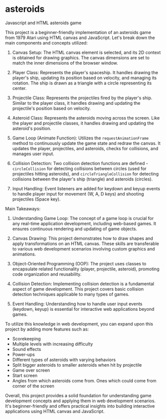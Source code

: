 # asteroids
Javascript and HTML asteroids game

This project is a beginner-friendly implementation of an asteroids game from 1979 Atari using HTML canvas and JavaScript. Let's break down the main components and concepts utilized:

1. Canvas Setup: The HTML canvas element is selected, and its 2D context is obtained for drawing graphics. The canvas dimensions are set to match the inner dimensions of the browser window.

2. Player Class: Represents the player's spaceship. It handles drawing the player's ship, updating its position based on velocity, and managing its rotation. The ship is drawn as a triangle with a circle representing its center.

3. Projectile Class: Represents the projectiles fired by the player's ship. Similar to the player class, it handles drawing and updating the projectile's position based on velocity.

4. Asteroid Class: Represents the asteroids moving across the screen. Like the player and projectile classes, it handles drawing and updating the asteroid's position.

5. Game Loop (Animate Function): Utilizes the `requestAnimationFrame` method to continuously update the game state and redraw the canvas. It updates the player, projectiles, and asteroids, checks for collisions, and manages user input.

6. Collision Detection: Two collision detection functions are defined - `circleCollision` for detecting collisions between circles (used for projectiles hitting asteroids), and `circleTriangleCollision` for detecting collisions between the player's ship (triangle) and asteroids (circles).

7. Input Handling: Event listeners are added for keydown and keyup events to handle player input for movement (W, A, D keys) and shooting projectiles (Space key).

Main Takeaways:

1. Understanding Game Loop: The concept of a game loop is crucial for any real-time application development, including web-based games. It ensures continuous rendering and updating of game objects.

2. Canvas Drawing: This project demonstrates how to draw shapes and apply transformations on an HTML canvas. These skills are transferable to various web development scenarios involving custom graphics and animations.

3. Object-Oriented Programming (OOP): The project uses classes to encapsulate related functionality (player, projectile, asteroid), promoting code organization and reusability.

4. Collision Detection: Implementing collision detection is a fundamental aspect of game development. This project covers basic collision detection techniques applicable to many types of games.

5. Event Handling: Understanding how to handle user input events (keydown, keyup) is essential for interactive web applications beyond games.

To utilize this knowledge in web development, you can expand upon this project by adding more features such as:

- Scorekeeping
- Multiple levels with increasing difficulty
- Sound effects
- Power-ups
- Different types of asteroids with varying behaviors
- Split bigger asteroids to smaller asteroids when hit by projectile
- Game over screen
- Start screen
- Angles from which asteroids come from. Ones which could come from corner of the screen

Overall, this project provides a solid foundation for understanding game development concepts and applying them in web development scenarios. It's beginner-friendly and offers practical insights into building interactive applications using HTML canvas and JavaScript.

